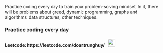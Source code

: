 <div>
    Practice coding every day to train your problem-solving mindset.
    In it, there will be problems about greed, dynamic programming, graphs and algorithms, data structures, other techniques.
</div>
<div>
    <h3> 
        Practice coding every day
    </h3>
    <h4> 
        Leetcode: https://leetcode.com/doantrunghuy/ &nbsp; 
        <img src = "https://assets.leetcode.com/static_assets/others/Knight.gif" alt="badge knight" width="25" height="25"> 
    </h4>
</div>
